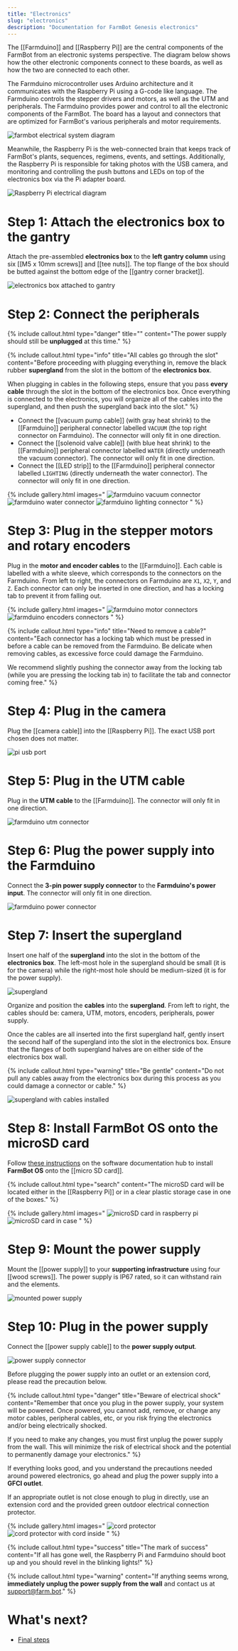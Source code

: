 ```yaml
---
title: "Electronics"
slug: "electronics"
description: "Documentation for FarmBot Genesis electronics"
---
```


The [[Farmduino]] and [[Raspberry Pi]] are the central components of the FarmBot from an electronic systems perspective. The diagram below shows how the other electronic components connect to these boards, as well as how the two are connected to each other.

The Farmduino microcontroller uses Arduino architecture and it communicates with the Raspberry Pi using a G-code like language. The Farmduino controls the stepper drivers and motors, as well as the UTM and peripherals. The Farmduino provides power and control to all the electronic components of the FarmBot. The board has a layout and connectors that are optimized for FarmBot's various peripherals and motor requirements.

![farmbot electrical system diagram](_images/farmbot-electrical-system-diagram.jpg)

Meanwhile, the Raspberry Pi is the web-connected brain that keeps track of FarmBot's plants, sequences, regimens, events, and settings. Additionally, the Raspberry Pi is responsible for taking photos with the USB camera, and monitoring and controlling the push buttons and LEDs on top of the electronics box via the Pi adapter board.

![Raspberry Pi electrical diagram](_images/raspberry_pi_electrical_diagram.png)

# Step 1: Attach the electronics box to the gantry

Attach the pre-assembled **electronics box** to the **left gantry column** using six [[M5 x 10mm screws]] and [[tee nuts]]. The top flange of the box should be butted against the bottom edge of the [[gantry corner bracket]].

![electronics box attached to gantry](_images/electronics_box_attached_to_gantry.png)

# Step 2: Connect the peripherals

{%
include callout.html
type="danger"
title=""
content="The power supply should still be **unplugged** at this time."
%}

{%
include callout.html
type="info"
title="All cables go through the slot"
content="Before proceeding with plugging everything in, remove the black rubber **supergland** from the slot in the bottom of the **electronics box**.

When plugging in cables in the following steps, ensure that you pass **every cable** through the slot in the bottom of the electronics box. Once everything is connected to the electronics, you will organize all of the cables into the supergland, and then push the supergland back into the slot."
%}

* Connect the [[vacuum pump cable]] (with gray heat shrink) to the [[Farmduino]] peripheral connector labelled `VACUUM` (the top right connector on Farmduino). The connector will only fit in one direction.
* Connect the [[solenoid valve cable]] (with blue heat shrink) to the [[Farmduino]] peripheral connector labelled `WATER` (directly underneath the vacuum connector). The connector will only fit in one direction.
* Connect the [[LED strip]] to the [[Farmduino]] peripheral connector labelled `LIGHTING` (directly underneath the water connector). The connector will only fit in one direction.

{% include gallery.html images="
![farmduino vacuum connector](_images/farmduino_vacuum.png)
![farmduino water connector](_images/farmduino_water.png)
![farmduino lighting connector](_images/farmduino_lighting.png)
" %}

# Step 3: Plug in the stepper motors and rotary encoders

Plug in the **motor and encoder cables** to the [[Farmduino]]. Each cable is labelled with a white sleeve, which corresponds to the connectors on the Farmduino. From left to right, the connectors on Farmduino are `X1`, `X2`, `Y`, and `Z`. Each connector can only be inserted in one direction, and has a locking tab to prevent it from falling out.

{% include gallery.html images="
![farmduino motor connectors](_images/farmduino_motors.png)
![farmduino encoders connectors](_images/farmduino_encoders.png)
" %}

{%
include callout.html
type="info"
title="Need to remove a cable?"
content="Each connector has a locking tab which must be pressed in before a cable can be removed from the Farmduino. Be delicate when removing cables, as excessive force could damage the Farmduino.

We recommend slightly pushing the connector away from the locking tab (while you are pressing the locking tab in) to facilitate the tab and connector coming free."
%}

# Step 4: Plug in the camera

Plug the [[camera cable]] into the [[Raspberry Pi]]. The exact USB port chosen does not matter.

![pi usb port](_images/pi_usb_port.png)

# Step 5: Plug in the UTM cable

Plug in the **UTM cable** to the [[Farmduino]]. The connector will only fit in one direction.

![farmduino utm connector](_images/farmduino_utm.png)

# Step 6: Plug the power supply into the Farmduino

Connect the **3-pin power supply connector** to the **Farmduino's power input**. The connector will only fit in one direction.

![farmduino power connector](_images/farmduino_power.png)

# Step 7: Insert the supergland

Insert one half of the **supergland** into the slot in the bottom of the **electronics box**. The left-most hole in the supergland should be small (it is for the camera) while the right-most hole should be medium-sized (it is for the power supply).

![supergland](_images/supergland.png)

Organize and position the **cables** into the **supergland**. From left to right, the cables should be: camera, UTM, motors, encoders, peripherals, power supply.

Once the cables are all inserted into the first supergland half, gently insert the second half of the supergland into the slot in the electronics box. Ensure that the flanges of both supergland halves are on either side of the electronics box wall.

{%
include callout.html
type="warning"
title="Be gentle"
content="Do not pull any cables away from the electronics box during this process as you could damage a connector or cable."
%}

![supergland with cables installed](_images/supergland_with_cables_installed.jpg)

# Step 8: Install FarmBot OS onto the microSD card

Follow [these instructions](https://software.farm.bot/docs/farmbot-os) on the software documentation hub to install **FarmBot OS** onto the [[micro SD card]].

{%
include callout.html
type="search"
content="The microSD card will be located either in the [[Raspberry Pi]] or in a clear plastic storage case in one of the boxes."
%}

{% include gallery.html images="
![microSD card in raspberry pi](_images/micro_sd_card_in_pi.jpg)
![microSD card in case](_images/micro_sd_card_in_case.jpeg)
" %}

# Step 9: Mount the power supply

Mount the [[power supply]] to your **supporting infrastructure** using four [[wood screws]]. The power supply is IP67 rated, so it can withstand rain and the elements.

![mounted power supply](_images/mounted_power_supply.jpg)

# Step 10: Plug in the power supply

Connect the [[power supply cable]] to the **power supply output**.

![power supply connector](_images/power_supply_connector.png)

Before plugging the power supply into an outlet or an extension cord, please read the precaution below.

{%
include callout.html
type="danger"
title="Beware of electrical shock"
content="Remember that once you plug in the power supply, your system will be powered. Once powered, you cannot add, remove, or change any motor cables, peripheral cables, etc, or you risk frying the electronics and/or being electrically shocked.

If you need to make any changes, you must first unplug the power supply from the wall. This will minimize the risk of electrical shock and the potential to permanently damage your electronics."
%}

If everything looks good, and you understand the precautions needed around powered electronics, go ahead and plug the power supply into a **GFCI outlet**.

If an appropriate outlet is not close enough to plug in directly, use an extension cord and the provided green outdoor electrical connection protector.

{% include gallery.html images="
![cord protector](_images/cord_protector.jpg)
![cord protector with cord inside](_images/cord_protector_with_cord_inside.jpg)
" %}

{%
include callout.html
type="success"
title="The mark of success"
content="If all has gone well, the Raspberry Pi and Farmduino should boot up and you should revel in the blinking lights!"
%}

{%
include callout.html
type="warning"
content="If anything seems wrong, **immediately unplug the power supply from the wall** and contact us at [support@farm.bot](mailto:support@farm.bot)."
%}

# What's next?

 * [Final steps](final-steps.md)
